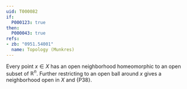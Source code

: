 ```yaml
---
uid: T000082
if:
  P000123: true
then:
  P000043: true
refs:
- zb: "0951.54001"
  name: Topology (Munkres)
---
```


Every point $x\in X$ has an open neighborhood homeomorphic to an open subset of $\mathbb R^n$.  Further restricting to an open ball around $x$ gives a neighborhood open in $X$ and {P38}.
